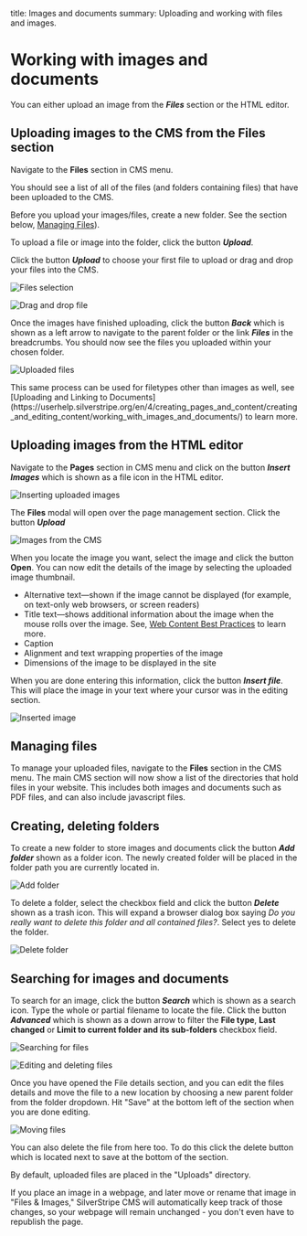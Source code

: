 title: Images and documents
summary: Uploading and working with files and images.

<!-- to do bigger future refactor piece -->

# Working with images and documents

You can either upload an image from the ***Files*** section or the HTML editor.

## Uploading images to the CMS from the Files section

Navigate to the **Files** section in CMS menu.

 <!-- (Be sure to save any page you are working on in the editing page to a draft before doing so, otherwise you may lose any changes you have made since the last save). -->

You should see a list of all of the files (and folders containing files) that have been uploaded to the CMS.

Before you upload your images/files, create a new folder. See the section below, [Managing Files](https://userhelp.silverstripe.org/en/4/creating_pages_and_content/working_with_images_and_documents/#managing-files)).

To upload a file or image into the folder, click the button ***Upload***.
<!-- This will take you to the upload files section. -->

Click the button ***Upload*** to choose your first file to upload or drag and drop your files into the CMS.
<!-- (this will automatically start the upload). -->

![Files selection](/docs/en/_images/files-section.png)

![Drag and drop file](/docs/en/_images/files-drag-drop.png)

<!-- Repeat this process for every file you wish to upload or you can select multiple images/files to upload by holding "control" (Windows) or "command" (Mac) on the keyboard while clicking your chosen images/files. -->

Once the images have finished uploading, click the button ***Back*** which is shown as a left arrow to navigate to the parent folder or the link ***Files*** in the breadcrumbs. You should now see the files you uploaded within your chosen folder. <!-- you an also push that up arrow to do -->

![Uploaded files](/docs/en/_images/files-uploaded.png)

<div class="note" markdown="1">
This same process can be used for filetypes other than images as well, see [Uploading and Linking to Documents](https://userhelp.silverstripe.org/en/4/creating_pages_and_content/creating_and_editing_content/working_with_images_and_documents/) to learn more.
</div>


## Uploading images from the HTML editor

<!-- Once you have uploaded an image, you can insert it into any page. -->

Navigate to the **Pages** section in CMS menu and click on the button ***Insert Images*** which is shown as a file icon in the HTML editor.

![Inserting uploaded images](/docs/en/_images/Insert-Images.png)

The **Files** modal will open over the page management section.
Click the button ***Upload***


<!-- and you should see a list of files. If you do not see the image you want, it may be in another folder. You can choose which folder you would like to view by clicking on the ***Folder*** dropdown field above the list of files. Additionally, you can use the provided search box to search by the image's filename. -->

![Images from the CMS](/docs/en/_images/Images-from-cms.png)

When you locate the image you want, select the image and click the button **Open**. You can now edit the details of the image by selecting the uploaded image thumbnail.
* Alternative text—shown if the image cannot be displayed (for example, on text-only web browsers, or screen readers)
* Title text—shows additional information about the image when the mouse rolls over the image. See, [Web Content Best Practices](03_Web_Content_Best_Practices) to learn more.
* Caption
* Alignment and text wrapping properties of the image
* Dimensions of the image to be displayed in the site

<!-- Details and Permissions -->

When you are done entering this information, click the button ***Insert file***. This will place the image in your text where your cursor was in the editing section.

![Inserted image](/docs/en/_images/Inserted-image.png)

## Managing files

To manage your uploaded files, navigate to the **Files** section in the CMS menu. The main CMS section will now show a list of the directories that hold files in your website. This includes both images and documents such as PDF files, and can also include javascript files.

## Creating, deleting folders

To create a new folder to store images and documents click the button ***Add folder*** shown as a folder icon. The newly created folder will be placed in the folder path you are currently located in.

![Add folder](/docs/en/_images/add-folder.png)

To delete a folder, select the checkbox field and click the button ***Delete*** shown as a trash icon.
This will expand a browser dialog box saying *Do you really want to delete this folder and all contained files?*. Select yes to delete the folder.

![Delete folder](/docs/en/_images/delete-folder.png)

## Searching for images and documents

To search for an image, click the button ***Search*** which is shown as a search icon. Type the whole or partial filename to locate the file. Click the button ***Advanced*** which is shown as a down arrow to filter the **File type**, **Last changed** or **Limit to current folder and its sub-folders** checkbox field.

![Searching for files](/docs/en/_images/search-files.png)

<!-- ## Moving and renaming files -->

<!-- To edit the details of a file such as the file name or location, select the file thumbnail.

 This will bring up the file details section. -->

<!-- Locate the file you want to edit, (you may need to use the search function if there are a large number of images in the folder). To edit the location or details of a file, click the edit icon in the actions column to the right of the file listing. This will bring up the file details section. If you wish to delete a file, simply click the delete icon in the actions column to the right of the file listing. -->

![Editing and deleting files](/docs/en/_images/Edit-delete-files.png)

Once you have opened the File details section, and you can edit the files details and move the file to a new location by choosing a new parent folder from the folder dropdown. Hit "Save" at the bottom left of the section when you are done editing.

![Moving files](/docs/en/_images/Move-file.png)

You can also delete the file from here too. To do this click the delete button which is located next to save at the bottom of the section.

<div class="note" markdown="1">
By default, uploaded files are placed in the "Uploads" directory.

If you place an image in a webpage, and later move or rename that image in "Files & Images," SilverStripe CMS will automatically keep track of those changes, so your webpage will remain unchanged - you don't even have to republish the page.
</div>
